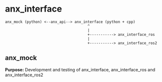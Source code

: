 # anx_interface

```
anx_mock (python) <--anx_api--> anx_interface (python + cpp)
                                      ^
                                      |
                                      +-----------> anx_interface_ros
                                      |
                                      +-----------> anx_interface_ros2
```

## anx_mock
**Purpose:** Development and testing of anx_interface, anx_interface_ros and anx_interface_ros2

